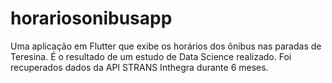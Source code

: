# horariosonibusapp

Uma aplicação em Flutter que exibe os horários dos ônibus nas paradas de Teresina. É o resultado de um estudo de Data Science realizado. Foi recuperados dados da API STRANS Inthegra durante 6 meses.
